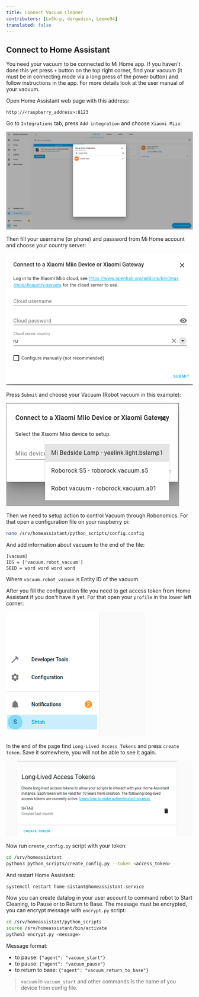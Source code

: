 ```yaml
---
title: Connect Vacuum Cleaner
contributors: [LoSk-p, dergudzon, Leemo94]
translated: false
---
```


## Connect to Home Assistant

You need your vacuum to be connected to Mi Home app. If you haven't done this yet press `+` button on the top right corner, find your vacuum (it must be in connecting mode via a long press of the power button) and follow instructions in the app. For more details look at the user manual of your vacuum.

Open Home Assistant web page with this address:
```
http://<raspberry_address>:8123
```

Go to `Integrations` tab, press `Add integration` and choose `Xiaomi Miio`:

![integration](../images/home-assistant/integration.png)

Then fill your username (or phone) and password from Mi Home account and choose your country server:

![auth](../images/home-assistant/auth.png)

Press `Submit` and choose your Vacuum (Robot vacuum in this example):

![vacuum](../images/home-assistant/vacuum_int.png)

Then we need to setup action to control Vacuum through Robonomics. For that open a configuration file on your raspberry pi:

```bash
nano /srv/homeassistant/python_scripts/config.config
```

And add information about vacuum to the end of the file:

```
[vacuum]
IDS = ['vacuum.robot_vacuum']
SEED = word word word word
```
Where `vacuum.robot_vacuum` is Entity ID of the vacuum.

After you fill the configuration file you need to get access token from Home Assistant if you don't have it yet. For that open your `profile` in the lower left corner:

![profile](../images/home-assistant/profile.png)

In the end of the page find `Long-Lived Access Tokens` and press `create token`. Save it somewhere, you will not be able to see it again.

![token](../images/home-assistant/token.png)

Now run `create_config.py` script with your token:

```bash
cd /srv/homeassistant
python3 python_scripts/create_config.py --token <access_token>
```

And restart Home Assistant:
```bash
systemctl restart home-sistant@homeassistant.service
```

Now you can create datalog in your user account to command robot to Start Cleaning, to Pause or to Return to Base. The message must be encrypted, you can encrypt message with `encrypt.py` script:
```bash
cd /srv/homeassistant/python_scripts
source /srv/homeassistant/bin/activate
python3 encrypt.py <message>
```
Message format:
- to pause: `{"agent": "vacuum_start"}`
- to pause: `{"agent": "vacuum_pause"}`
- to return to base: `{"agent": "vacuum_return_to_base"}`

> `vacuum` in `vacuum_start` and other commands is the name of you device from config file.
